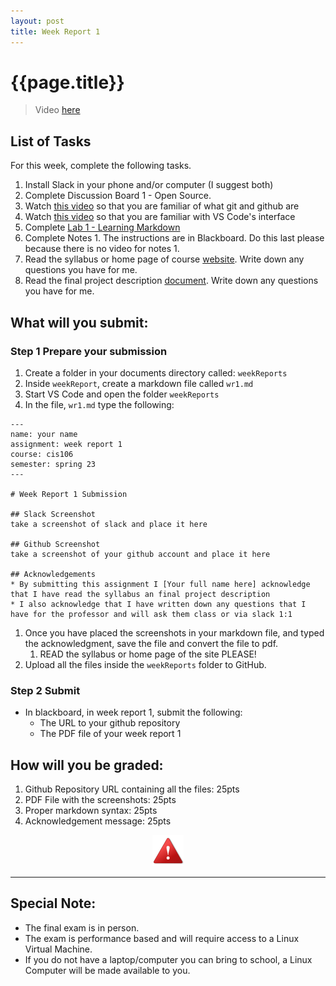 ```yaml
---
layout: post
title: Week Report 1
---
```

# {{page.title}}

> Video [here](https://youtu.be/kBsY-uoEuBU)

## List of Tasks
For this week, complete the following tasks.

1. Install Slack in your phone and/or computer (I suggest both)
2. Complete Discussion Board 1 - Open Source.
3. Watch [this video](https://www.youtube.com/watch?v=wpISo9TNjfU) so that you are familiar of what git and github are
4. Watch [this video](https://www.youtube.com/watch?v=B-s71n0dHUk) so that you are familiar with VS Code's interface
5. Complete [Lab 1 - Learning Markdown](https://cis106.com/labs/lab1/) 
6. Complete Notes 1. The instructions are in Blackboard. Do this last please because there is no video for notes 1.
7. Read the syllabus or home page of course [website](https://cis106.com). Write down any questions you have for me.
8. Read the final project description [document](https://cis106.com/project/Final_Project_description/). Write down any questions you have for me.


## What will you submit:
### Step 1 Prepare your submission
1. Create a folder in your documents directory called: `weekReports`
2. Inside `weekReport`, create a markdown file called `wr1.md`
3. Start VS Code and open the folder `weekReports`
4. In the file, `wr1.md` type the following:
   
```
---
name: your name
assignment: week report 1
course: cis106
semester: spring 23
---

# Week Report 1 Submission

## Slack Screenshot
take a screenshot of slack and place it here

## Github Screenshot
take a screenshot of your github account and place it here

## Acknowledgements
* By submitting this assignment I [Your full name here] acknowledge that I have read the syllabus an final project description
* I also acknowledge that I have written down any questions that I have for the professor and will ask them class or via slack 1:1
```

1. Once you have placed the screenshots in your markdown file, and typed the acknowledgment, save the file and convert the file to pdf.  
   1. READ the syllabus or home page of the site PLEASE! 
2. Upload all the files inside the `weekReports` folder to GitHub.

### Step 2 Submit
* In blackboard, in week report 1, submit the following:
  * The URL to your github repository
  * The PDF file of your week report 1

## How will you be graded:
1. Github Repository URL containing all the files: 25pts
2. PDF File with the screenshots: 25pts
3. Proper markdown syntax: 25pts
4. Acknowledgement message: 25pts


<p align="center" style="display:block"><img src="/assets/warning-icon.png" width="50" /></p>

<hr>

## Special Note:
* The final exam is in person. 
* The exam is performance based and will require access to a Linux Virtual Machine. 
* If you do not have a laptop/computer you can bring to school, a Linux Computer will be made available to you.
